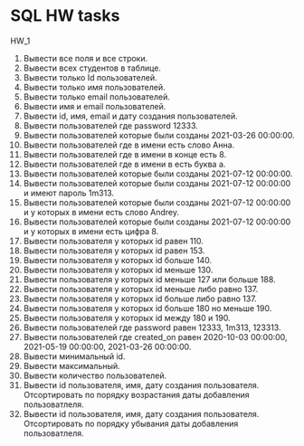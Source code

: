 # SQL HW tasks
HW_1
 1. Вывести все поля и все строки.
 2. Вывести всех студентов в таблице.
 3. Вывести только Id пользователей.
 4. Вывести только имя пользователей.
 5. Вывести только email пользователей.
 6. Вывести имя и email пользователей.
 7. Вывести id, имя, email и дату создания пользователей.
 8. Вывести пользователей где password 12333.
 9. Вывести пользователей которые были созданы 2021-03-26 00:00:00.
 10. Вывести пользователей где в имени есть слово Анна.
 11. Вывести пользователей где в имени в конце есть 8.
 12. Вывести пользователей где в имени в есть буква а.
 13. Вывести пользователей которые были созданы 2021-07-12 00:00:00.
 14. Вывести пользователей которые были созданы 2021-07-12 00:00:00 и имеют пароль 1m313.
 15. Вывести пользователей которые были созданы 2021-07-12 00:00:00 и у которых в имени есть слово Andrey.
 16. Вывести пользователей которые были созданы 2021-07-12 00:00:00 и у которых в имени есть цифра 8.
 17. Вывести пользователя у которых id равен 110.
 18. Вывести пользователя у которых id равен 153.
 19. Вывести пользователя у которых id больше 140.
 20. Вывести пользователя у которых id меньше 130.
 21. Вывести пользователя у которых id меньше 127 или больше 188.
 22. Вывести пользователя у которых id меньше либо равно 137.
 23. Вывести пользователя у которых id больше либо равно 137.
 24. Вывести пользователя у которых id больше 180 но меньше 190.
 25. Вывести пользователя у которых id между 180 и 190.
 26. Вывести пользователей где password равен 12333, 1m313, 123313.
 27. Вывести пользователей где created_on равен 2020-10-03 00:00:00, 2021-05-19 00:00:00, 2021-03-26 00:00:00.
 28. Вывести минимальный id.
 29. Вывести максимальный.
 30. Вывести количество пользователей.
 31. Вывести id пользователя, имя, дату создания пользователя. Отсортировать по порядку возрастания даты добавления пользоватлеля.
 32. Вывести id пользователя, имя, дату создания пользователя. Отсортировать по порядку убывания даты добавления пользоватлеля.
